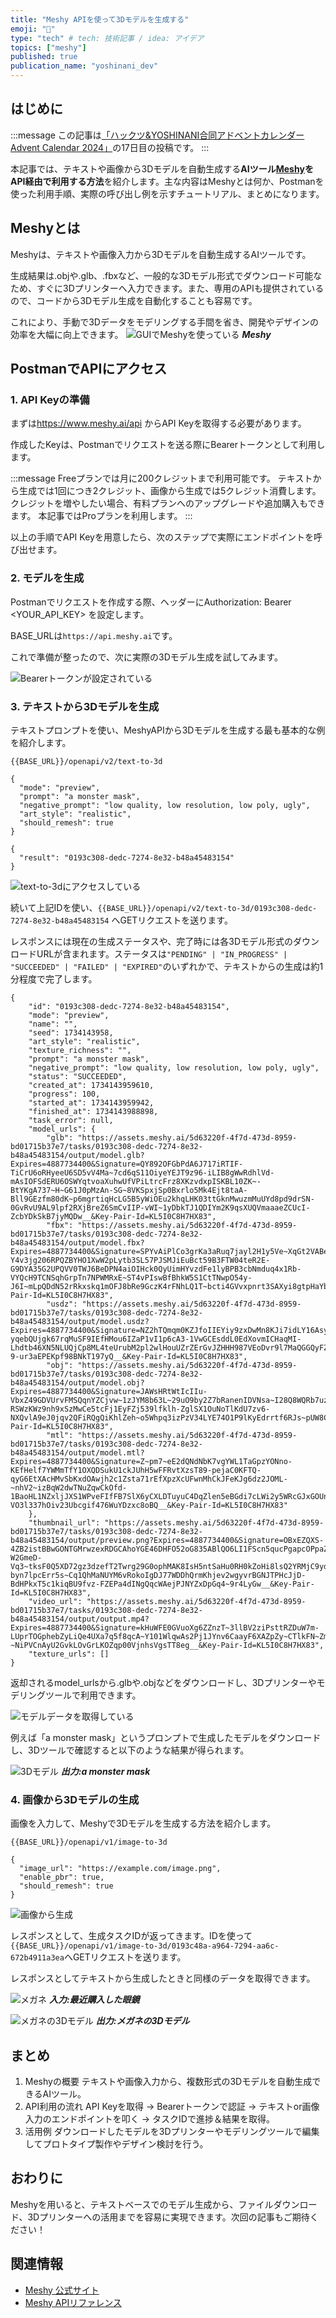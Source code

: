 ```yaml
---
title: "Meshy APIを使って3Dモデルを生成する"
emoji: "💨"
type: "tech" # tech: 技術記事 / idea: アイデア
topics: ["meshy"]
published: true
publication_name: "yoshinani_dev"
---
```


## はじめに
<!-- textlint-disable ja-technical-writing/ja-no-mixed-period -->
:::message
この記事は[「ハックツ&YOSHINANI合同アドベントカレンダー Advent Calendar 2024」](https://adventar.org/calendars/10992)の17日目の投稿です。
:::

本記事では、テキストや画像から3Dモデルを自動生成する**AIツール[Meshy](https://www.meshy.ai/discover)をAPI経由で利用する方法**を紹介します。主な内容はMeshyとは何か、Postmanを使った利用手順、実際の呼び出し例を示すチュートリアル、まとめになります。

## Meshyとは
Meshyは、テキストや画像入力から3Dモデルを自動生成するAIツールです。

生成結果は.objや.glb、.fbxなど、一般的な3Dモデル形式でダウンロード可能なため、すぐに3Dプリンターへ入力できます。また、専用のAPIも提供されているので、コードから3Dモデル生成を自動化することも容易です。

これにより、手動で3Dデータをモデリングする手間を省き、開発やデザインの効率を大幅に向上できます。
![GUIでMeshyを使っている](https://storage.googleapis.com/zenn-user-upload/0843392acc1a-20241217.png)
***Meshy***

## PostmanでAPIにアクセス

### 1. API Keyの準備

まずは<https://www.meshy.ai/api> からAPI Keyを取得する必要があります。

作成したKeyは、Postmanでリクエストを送る際にBearerトークンとして利用します。

<!-- textlint-disable ja-technical-writing/ja-no-mixed-period -->
:::message
Freeプランでは月に200クレジットまで利用可能です。
テキストから生成では1回につき2クレジット、画像から生成では5クレジット消費します。
クレジットを増やしたい場合、有料プランへのアップグレードや追加購入もできます。
本記事ではProプランを利用します。
:::

以上の手順でAPI Keyを用意したら、次のステップで実際にエンドポイントを呼び出せます。

### 2. モデルを生成

Postmanでリクエストを作成する際、ヘッダーにAuthorization: Bearer <YOUR_API_KEY> を設定します。

BASE_URLは`https://api.meshy.ai`です。

これで準備が整ったので、次に実際の3Dモデル生成を試してみます。

![Bearerトークンが設定されている](https://storage.googleapis.com/zenn-user-upload/ff2c512734ac-20241217.png)

### 3. テキストから3Dモデルを生成

テキストプロンプトを使い、MeshyAPIから3Dモデルを生成する最も基本的な例を紹介します。

```txt:エンドポイント
{{BASE_URL}}/openapi/v2/text-to-3d
```


```json:サンプルリクエスト(POST)
{
  "mode": "preview",
  "prompt": "a monster mask",
  "negative_prompt": "low quality, low resolution, low poly, ugly",
  "art_style": "realistic",
  "should_remesh": true
}
```

```json:レスポンス
{
  "result": "0193c308-dedc-7274-8e32-b48a45483154"
}
```

![text-to-3dにアクセスしている](https://storage.googleapis.com/zenn-user-upload/66f1cc207cb3-20241217.png)

続いて上記IDを使い、`{{BASE_URL}}/openapi/v2/text-to-3d/0193c308-dedc-7274-8e32-b48a45483154` へGETリクエストを送ります。

レスポンスには現在の生成ステータスや、完了時には各3Dモデル形式のダウンロードURLが含まれます。ステータスは`"PENDING" | "IN_PROGRESS" | "SUCCEEDED" | "FAILED" | "EXPIRED"`のいずれかで、テキストからの生成は約1分程度で完了します。


```json:レスポンス
{
    "id": "0193c308-dedc-7274-8e32-b48a45483154",
    "mode": "preview",
    "name": "",
    "seed": 1734143958,
    "art_style": "realistic",
    "texture_richness": "",
    "prompt": "a monster mask",
    "negative_prompt": "low quality, low resolution, low poly, ugly",
    "status": "SUCCEEDED",
    "created_at": 1734143959610,
    "progress": 100,
    "started_at": 1734143959942,
    "finished_at": 1734143988898,
    "task_error": null,
    "model_urls": {
        "glb": "https://assets.meshy.ai/5d63220f-4f7d-473d-8959-bd01715b37e7/tasks/0193c308-dedc-7274-8e32-b48a45483154/output/model.glb?Expires=4887734400&Signature=QY892OFGbPdA6J717iRTIF-TiCrU6oRHyeeU6SD5vV4Ma~7cd6qS11OiyeYEJT9z96-iLIB8gWwRdhlVd-mAsIOFSdERU6OSWYqtvoaXuhwUfVPiLtrcFrz8XKzvdxpISKBL10ZK~-BtYKgA737~H~G61J0pMzAn-SG~8VKSpxjSp0Bxrlo5Mk4Ejt8taA-Bll9GEzfm80dK~p6mgrtiqHcLG5B5yWiOEu2khqLHK03ttGknMwuzmMuUYd8pd9drSN-0GvRvU9AL9lpf2RXjBreZ6SmCvIIP-vWI~1yDbkTJ1QDIYm2K9qsXUQVmaaaeZCUcI-ZcbYDkSkB7jyMQDw__&Key-Pair-Id=KL5I0C8H7HX83",
        "fbx": "https://assets.meshy.ai/5d63220f-4f7d-473d-8959-bd01715b37e7/tasks/0193c308-dedc-7274-8e32-b48a45483154/output/model.fbx?Expires=4887734400&Signature=SPYvAiPlCo3grKa3aRuq7jayl2H1y5Ve~XqGt2VABefzuD79X-Y4v3jg206RPQZBYHO1XwW2pLytb3SL57PJSMJiEuBct59B3FTW04teR2E-G9DYA35G2UPQVV0TWJ6BeDPN4aiOIHck0QyUimHYvzdFe1lyBPB3cbNmduq4x1Rb-VYQcH9TCNSqhGrpTn7NPWMRxE~ST4vPIswBfBhkW5S1CtTNwpO54y-J6I~mLpQDdN52rRkxskq1mOFJ8bRe9GczK4rFNhLQ1T~bcti4GVvxpnrt3SAXyi8gtpHaYbKcnlbuxEu5A~6TWV8ePIZqQKDxJRrsiu9bgnYp6TFliQ__&Key-Pair-Id=KL5I0C8H7HX83",
        "usdz": "https://assets.meshy.ai/5d63220f-4f7d-473d-8959-bd01715b37e7/tasks/0193c308-dedc-7274-8e32-b48a45483154/output/model.usdz?Expires=4887734400&Signature=NZ2hTQmqm0KZJfoIIEYiy9zxDwMn8KJi7idLY16AsyigrgNi~m2HQ3Mnt8BlUNwmB4iYPBVeXXKqlh0I96WjuSYTti1tT4ds0~7EMhk7DP-yqebQUjgk67rqMuSF9IEfHMou6IZaP1vI1p6cA3-1VwGCEsddL0EdXovmICHaqMI-Lhdtb46XN5NLUQjCp8ML4teUrubM2pl2wlHouUZrZErGvJZHHH987VEoDvr9l7MaQGGQyFZOrlBXceICbcxP7lnwrKYSV2Cb9NcvJ7nVG8ph6NM5xcqIiPeHHKDIV9qjjxBVzCHTnj5wr9lx1l-9-ur3aEPEKpf98BNkT197yQ__&Key-Pair-Id=KL5I0C8H7HX83",
        "obj": "https://assets.meshy.ai/5d63220f-4f7d-473d-8959-bd01715b37e7/tasks/0193c308-dedc-7274-8e32-b48a45483154/output/model.obj?Expires=4887734400&Signature=JAWsHRtWtIcIIu-VbxZ49GDVUrvFMSQqnYZCjvw~1zJYM8b63L~29uO9by2Z7bRanenIDVNsa~I28Q8WQRb7uzOV2d3E-RSWzKWz9nh9xSzMwCe5tcFj1EyFZj539lfklh-ZglSX1OuNoTlKdU7zv6-NXQvlA9eJ0jqv2QFiRQgQiKhlZeh~o5Whpq3izPzV34LYE74O1P9lKyEdrrtf6RJs~pUW8CZHMbyzhty29GzyubAK1cqpp9rb3ymz1eS9z93TAAF0dpaSksyVJ4PHlMC90iRx7u6q63LDRbfpelJ68gJxczUgb7KY6KZiQhtC2NW4FPbDHqPmVVvAahFyyw__&Key-Pair-Id=KL5I0C8H7HX83",
        "mtl": "https://assets.meshy.ai/5d63220f-4f7d-473d-8959-bd01715b37e7/tasks/0193c308-dedc-7274-8e32-b48a45483154/output/model.mtl?Expires=4887734400&Signature=Z~pm7~eE2dQNdNbK7vgYWL1TaGpzYONno-KEfHelf7YWMmTfY1OXQDSukU1ckJUhH5wFFRvtXzsT89-pejaC0KFTQ-qyG6EtXAcHMvSbKxdOAwjh2c1Zsta71rEfXpzXcUFwnMhCkJFeKJg6dz2JOML-~nhV2~izBqW2dwTNuZqwCkOfd-1BaoHL1NZxljJXS1WPveFIfFB7SlX6yCXLDTuyuC4DqZlen5eBGdi7cLWi2y5WRcGJxGOUnnu9IlK0v0kMlbkTDXYDx2U1kVmf779mPA5nh7zllLxSTBC7MptzyyWZ7WWd-VO3l337hOiv23Ubcgif476WuYDzxc8oBQ__&Key-Pair-Id=KL5I0C8H7HX83"
    },
    "thumbnail_url": "https://assets.meshy.ai/5d63220f-4f7d-473d-8959-bd01715b37e7/tasks/0193c308-dedc-7274-8e32-b48a45483154/output/preview.png?Expires=4887734400&Signature=OBxEZQXS-4ZB2istBBwGONTGMrwzexRDGCAhoYGE46DHFO52oG835ABlQO6LI1FScn5qucPgapcOPpaZYB9IAZ10k4NQtPAVOYDAo~VggFXimDV62b-W2GmeD-Vq3~tksF0Q5XD72gz3dzefT2Twrg29G0ophMAK8IsH5ntSaHu0RH0kZoHi8lsQ2YRMjC9yd59sBK0CccpjbR9Xx~CjTPj7Lpv-byn7lpcErr5s~Cq1QhMaNUYM6vRokoIgDJ77WDDhQrmKhjev2wgyvrBGNJTPHcJjD-BdHPkxT5c1kiqBU9fvz-FZEPa4dINgQqcWAejPJNYZxDpGq4~9r4LyGw__&Key-Pair-Id=KL5I0C8H7HX83",
    "video_url": "https://assets.meshy.ai/5d63220f-4f7d-473d-8959-bd01715b37e7/tasks/0193c308-dedc-7274-8e32-b48a45483154/output/output.mp4?Expires=4887734400&Signature=kHuWFE0GVuoXg6ZZnzT~3llBV2ziPsttRZDuW7m-LUprTOGphebZyLiQe4UXa7q5f8qcA~Y101WlqwAs2Pj1JYnv6CaayF6XAZpZy~CTlkFN~ZmXJraaa43EYZJjs5PpAG8cif9NvbQg9KH30rvZFeBGTjfX3MRLmyKe673UR9lXk2VLlUEt65xT9~L~WNKJupQPisXRVJqP1RueD0HQ2a81Qt24KicEttovSO442zW62fSRpfRSXXmEix0QOeLgADBV7iorJLvkpO63LL5Ygoe3y~vjK~nOrHj80DgZIltjM-~NiPVCnAyU2GvkLOvGrLKOZqp00VjnhsVgsTT8eg__&Key-Pair-Id=KL5I0C8H7HX83",
    "texture_urls": []
}
```
返却されるmodel_urlsから.glbや.objなどをダウンロードし、3Dプリンターやモデリングツールで利用できます。

![モデルデータを取得している](https://storage.googleapis.com/zenn-user-upload/a6e974a38376-20241217.png)

例えば「a monster mask」というプロンプトで生成したモデルをダウンロードし、3Dツールで確認すると以下のような結果が得られます。

![3Dモデル](https://storage.googleapis.com/zenn-user-upload/1548dda7ff9c-20241217.png)
***出力:a monster mask***

### 4. 画像から3Dモデルの生成

画像を入力して、Meshyで3Dモデルを生成する方法を紹介します。

```txt:エンドポイント
{{BASE_URL}}/openapi/v1/image-to-3d
```

```json:サンプルリクエスト(POST)
{
  "image_url": "https://example.com/image.png",
  "enable_pbr": true,
  "should_remesh": true
}
```

![画像から生成](https://storage.googleapis.com/zenn-user-upload/125412596f7a-20241217.png)

レスポンスとして、生成タスクIDが返ってきます。IDを使って`{{BASE_URL}}/openapi/v1/image-to-3d/0193c48a-a964-7294-aa6c-672b4911a3ea`へGETリクエストを送ります。

レスポンスとしてテキストから生成したときと同様のデータを取得できます。

![メガネ](https://storage.googleapis.com/zenn-user-upload/665cda94b675-20241217.png)
***入力:最近購入した眼鏡***

![メガネの3Dモデル](https://storage.googleapis.com/zenn-user-upload/699fe6de6cfd-20241217.png)
***出力:メガネの3Dモデル***

## まとめ
1. Meshyの概要
  テキストや画像入力から、複数形式の3Dモデルを自動生成できるAIツール。
2. API利用の流れ
  API Keyを取得 → Bearerトークンで認証 → テキストor画像入力のエンドポイントを叩く → タスクIDで進捗＆結果を取得。
3. 活用例
  ダウンロードしたモデルを3Dプリンターやモデリングツールで編集してプロトタイプ製作やデザイン検討を行う。

## おわりに

Meshyを用いると、テキストベースでのモデル生成から、ファイルダウンロード、3Dプリンターへの活用までを容易に実現できます。次回の記事もご期待ください！

## 関連情報
- [Meshy 公式サイト](https://www.meshy.ai/discover)
- [Meshy APIリファレンス](https://docs.meshy.ai/)